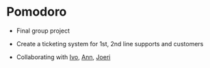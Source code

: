 # Pomodoro

- Final group project
- Create a ticketing system for 1st, 2nd line supports and customers

- Collaborating with [Ivo](https://github.com/IvoCastillo), [Ann](https://github.com/AnnKemp), [Joeri](https://github.com/joerilapin)
